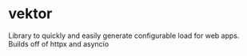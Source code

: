 # vektor
Library to quickly and easily generate configurable load for web apps.
Builds off of httpx and asyncio

